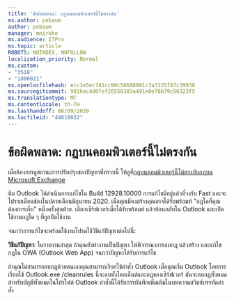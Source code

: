 ```yaml
---
title: 'ข้อผิดพลาด: กฎบนคอมพิวเตอร์นี้ไม่ตรงกัน'
ms.author: pebaum
author: pebaum
manager: mnirkhe
ms.audience: ITPro
ms.topic: article
ROBOTS: NOINDEX, NOFOLLOW
localization_priority: Normal
ms.custom:
- "3518"
- "1800021"
ms.openlocfilehash: ecc1e5ec741cc90c58698991c3a3135f87c39938
ms.sourcegitcommit: 9816ac4d0fef20558383a491e0e76b79c56323f5
ms.translationtype: MT
ms.contentlocale: th-TH
ms.lasthandoff: 06/09/2020
ms.locfileid: "44618032"
---
```

# <a name="error-the-rules-on-this-computer-do-not-match"></a>ข้อผิดพลาด: กฎบนคอมพิวเตอร์นี้ไม่ตรงกัน

เมื่อต้องการดูสถานะการปรับปรุงของปัญหาที่ทราบนี้ ให้ดูที่[กฎบนคอมพิวเตอร์นี้ไม่ตรงกับกฎบน Microsoft Exchange](https://support.office.com/article/d032e037-b224-429e-b325-633afde9b5f0)

ทีม Outlook ได้ดําเนินการแก้ไขใน Build 12928.10000 การแก้ไขมีอยู่แล้วที่วงรับ Fast และจะไปรายเดือนช่องในปลายเดือนมิถุนายน 2020. เมื่อคุณมีคงสร้างคุณอาจได้รับพร้อมท์ "กฎใดที่คุณต้องการเก็บ" หนึ่งครั้งสุดท้าย. เลือกเซิร์ฟเวอร์เมื่อได้รับพร้อมท์ แล้วย้อนกลับใน Outlook และเปิดใช้งานกฎใด ๆ ที่ถูกปิดใช้งาน

จนกว่าการแก้ไขจะพร้อมใช้งานโปรดใช้วิธีแก้ปัญหาต่อไปนี้:

**วิธีแก้ปัญหา**: ในรายงานล่าสุด ถ้าคุณยังทํางานเป็นปัญหา ให้พิจารณาการลบกฎ แล้วสร้าง และแก้ไขกฎใน OWA (Outlook Web App) จนกว่าปัญหาได้รับการแก้ไข

ถ้าคุณไม่สามารถลบกฎด้วยตนเองคุณสามารถเรียกใช้คําสั่ง Outlook เมื่อคุณเริ่ม Outlook โดยการเรียกใช้ Outlook.exe /cleanrules นี้จะลบทั้งไคลเอ็นต์และกฎของเซิร์ฟเวอร์ มันจะลบกฎทั้งหมดสําหรับบัญชีทั้งหมดในโปรไฟล์ Outlook คําสั่งนี้ได้รับการบันทึกเพิ่มเติมในบทความสวิตช์บรรทัดคําสั่ง